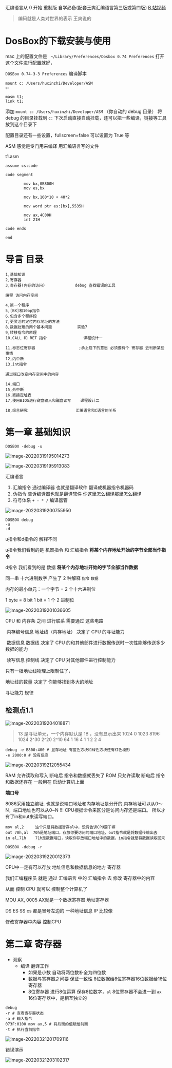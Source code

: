 



汇编语言从 0 开始 重制版 自学必备(配套王爽汇编语言第三版或第四版)
 [B 站视频](https://www.bilibili.com/video/BV1mt411R7Xv)

> 编码就是人类对世界的表示
> 王爽说的

# DosBox的下载安装与使用

mac 上的配置文件是 ` ~/Library/Preferences/Dosbox 0.74 Preferences`
打开这个文件进行配置就好，

`DOSBox 0.74-3-3 Preferences`  编译脚本
```
mount c: /Users/huxinzhi/Developer/ASM
c:

masm t1;
link t1;
```

添加 `mount c: /Users/huxinzhi/Developer/ASM` （你自动的 debug 目录）
将 debug 的目录挂载到 ` c: ` 下次启动直接自动挂载，还可以把一些编译，链接等工具放到这个目录下

配置目录还有一些设置，fullscreen=false 可以设置为 True 等

ASM 感觉是专门用来编译 用汇编语言写的文件

t1.asm

```
assume cs:code

code segment

        mov bx,0B800H
        mov es,bx
        
        mov bx,160*10 + 40*2

        mov word ptr es:[bx],5535H

        mov ax,4C00H
        int 21H

code ends

end
```



# 导言 目录

```
1,基础知识
2,寄存器
3,寄存器(内存的访问)			 debug 查找错误的工具

编程 访问内存空间

4,第一个程序
5,[BX]和10op指令
6,包含多个程序段
7,更灵活的定位内存地址的方法
8,数据处理的两个基本问题			实验7
9,转移指令的原理
10,CALL 和 RET 指令				课程设计一

11,标志位寄存器					;承上启下的意思 必须要有个 寄存器 去判断某些 事情
12,内中断
13,int指令

通过端口改变内存空间中的内容

14,端口
15,外中断
16,直接定址表
17,使用BIOS进行键盘输入和磁盘读写	课程设计二

18,综合研究						汇编语言和C语言的关系
```



# 第一章 基础知识

```
DOSBOX -debug -u
```



![image-20220319195014273](汇编语言-王爽.assets/image-20220319195014273.png)

![image-20220319195913083](汇编语言-王爽.assets/image-20220319195913083.png)

汇编语言

1. 汇编指令	通过编译器 也就是翻译软件 翻译成机器指令机器码
2. 伪指令		告诉编译器也就是翻译软件 你这里怎么翻译那里怎么翻译
3. 符号体系	`+ - * /` 编译器管



![image-20220319200755950](汇编语言-王爽.assets/image-20220319200755950.png)

```
DOSBOX debug 
-u 
-d
```

u指令和d指令的 解释不同

u指令我们看到的是 机器指令 和 汇编指令 **将某个内存地址开始的字节全部当作指令**

d指令 我们看到的是 数据 **将某个内存地址开始的字节全部当作数据**

同一串 十六进制数字 产生了 2 种解释 `指令` `数据`

内存的最小单元：一个字节 = 2 个十六进制位

1 byte = 8 bit	1 bit = 1 个 2 进制位

![image-20220319201036605](汇编语言-王爽.assets/image-20220319201036605.png)



CPU 和 内存条 之间 进行联系 需要通过 这些电路

​	内存编号信息	地址线（内存地址）	决定了 CPU 的寻址能力

​	数据信息		数据线		决定了 CPU 的和其他部件进行数据传送时一次性能够传送多少数据的能力

​	读写信息		控制线		决定了 CPU 对其他部件进行控制能力



只有一根地址线物理上限制住了，

地址线的数量 决定了 你能够找到多大的地址

寻址能力	规律

## 检测点1.1

![image-20220319204018871](汇编语言-王爽.assets/image-20220319204018871.png)

> 13 是寻址单元，一个内存默认是 1B ，没有显示出来
> 1024	0	1023
> 8196	1024
> 2^30	2^20	2^10
> 64	1	16	4
> 1	1	2	2	4



```
debug -e B800:400 # 显存地址 有蓝色方块和绿色方块还有红色棱形
-e 2000:0 # 没有反应
```



![image-20220319212055434](汇编语言-王爽.assets/image-20220319212055434.png)

 RAM	允许读取和写入	断电后	指令和数据就丢失了
 ROM	只允许读取	断电后	指令和数据还存在	一般用在	启动计算机上面



**端口号**

8086采用独立编址.
也就是说端口地址和内存地址是分开的,内存地址可以从0～N，端口地址也可以从0~N !!!
CPU根据命令来区分是访问内存还是端口。
所以才有了in和out来读写端口。



```
mov al,2     这个只是将数据暂存al中，没有告诉CPU要干嘛
out 70h,al  70h是地址端口，存放你要访问的端口地址，out指令就是将数据传输出去
in al,71h    71h是数据端口，读取你存放端口地址中的数据，in指令就是将数据读取回来
```



```
DOSBOX -debug -r
```

![image-20220319220012373](汇编语言-王爽.assets/image-20220319220012373.png)

CPU中一定有可以存放 地址信息和数据信息的地方	寄存器

我们汇编程序员 就是 通过 汇编语言 中的 汇编指令 去 修改 寄存器中的内容

从而 控制 CPU 就可以 控制整个计算机了

ΜΟU AX, 0005	AX就是一个数据寄存器	地址寄存器

DS ES SS cs 都是冒号左边的 一种地址信息	 IP	比较像

修改寄存器中内容	控制CPU 



# 第二章 寄存器



- 观察
  - 编译 翻译工作
    - 如果是小数 自动将两位数补全为四位数
    - 数据与寄存器之间要 保证一致性  8位数据给8位寄存器16位数据给16位寄存器
    - 8位寄存器 进行8位运算 保存8位数字，`al` 8位寄存器不会进一到 `ax`  16位寄存器中，是相互独立的



```
debug
-r # 查看寄存器状态
-a # 输入指令
073F:0100 mov ax,5 # 将后面的值赋给前面
-t # 执行当前指令
```



![image-20220321201709116](汇编语言-王爽.assets/image-20220321201709116.png)



错误演示

![image-20220321203102317](汇编语言-王爽.assets/image-20220321203102317.png)














